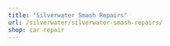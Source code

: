 ```yaml
---
title: "Silverwater Smash Repairs"
url: /silverwater/silverwater-smash-repairs/
shop: car repair
---
```

